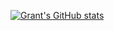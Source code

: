 [![Grant's GitHub stats](https://github-readme-stats.vercel.app/api?username=grantbrill)](https://github.com/anuraghazra/github-readme-stats&count_private=true)

<!---
GrantBrill/GrantBrill is a ✨ special ✨ repository because its `README.md` (this file) appears on your GitHub profile.
You can click the Preview link to take a look at your changes.
--->
